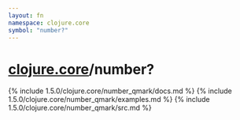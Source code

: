 ```yaml
---
layout: fn
namespace: clojure.core
symbol: "number?"
---
```


# [clojure.core](../)/number?

{% include 1.5.0/clojure.core/number_qmark/docs.md %}
{% include 1.5.0/clojure.core/number_qmark/examples.md %}
{% include 1.5.0/clojure.core/number_qmark/src.md %}

